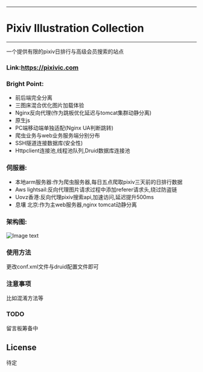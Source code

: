 
---
# Pixiv Illustration Collection
-------------
一个提供有限的pixiv日排行与高级会员搜索的站点

### Link:https://pixivic.com

### Bright Point:
- 前后端完全分离
- 三图床混合优化图片加载体验
- Nginx反向代理(作为跳板优化延迟与tomcat集群动静分离)
- 原生js
- PC端移动端单独适配(Nginx UA判断跳转)
- 爬虫业务与web业务服务端分别分布
- SSH隧道连接数据库(安全性)
- Httpclient连接池,线程池队列,Druid数据库连接池


### 伺服器:
- 本地arm服务器:作为爬虫服务器,每日五点爬取pixiv三天前的日排行数据
- Aws lightsail:反向代理图片请求过程中添加referer请求头,绕过防盗链
- Uovz香港:反向代理pixiv搜索api,加速访问,延迟提升500ms
- 息壤 北京:作为主web服务器,nginx tomcat动静分离

### 架构图:
![Image text](https://wx1.sinaimg.cn/large/006346uDgy1fvqaw2fb1dj31mv1b9qap.jpg)

### 使用方法
更改conf.xml文件与druid配置文件即可

### 注意事项
比如混淆方法等

### TODO
留言板筹备中

## License
待定
